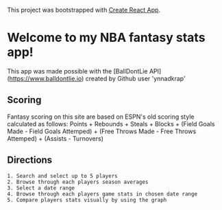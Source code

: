 This project was bootstrapped with [Create React App](https://github.com/facebook/create-react-app).

# Welcome to my NBA fantasy stats app!

This app was made possible with the [BallDontLie API] (https://www.balldontlie.io) 
  created by Github user 'ynnadkrap'
  
## Scoring
Fantasy scoring on this site are based on ESPN's old scoring style calculated as follows:
Points + Rebounds + Steals + Blocks + (Field Goals Made - Field Goals Attemped) + (Free Throws Made - Free Throws Attemped) + (Assists - Turnovers) 

## Directions
    1. Search and select up to 5 players
    2. Browse through each players season averages
    3. Select a date range
    4. Browse through each players game stats in chosen date range
    5. Compare players stats visually by using the graph
